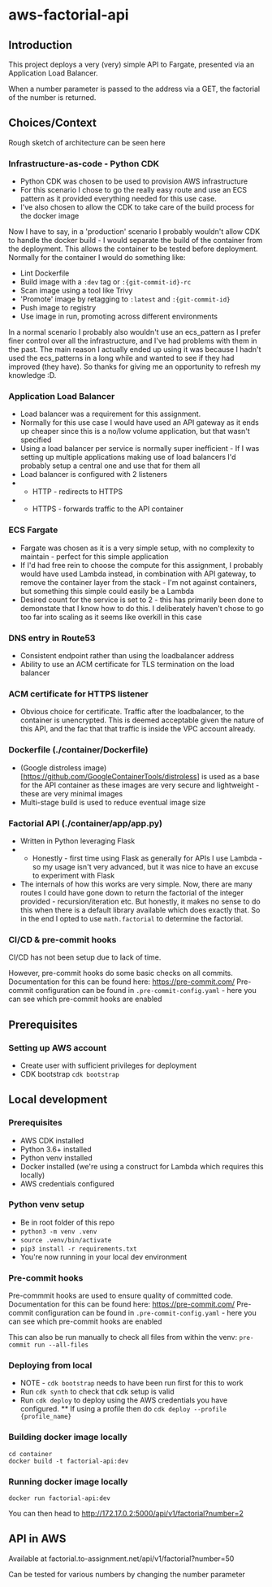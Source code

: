 # aws-factorial-api

## Introduction
This project deploys a very (very) simple API to Fargate, presented via an Application Load Balancer.

When a number parameter is passed to the address via a GET, the factorial of the number is returned.

## Choices/Context

Rough sketch of architecture can be seen here

### Infrastructure-as-code - Python CDK
* Python CDK was chosen to be used to provision AWS infrastructure
* For this scenario I chose to go the really easy route and use an ECS pattern as it provided everything needed for this use case.
* I've also chosen to allow the CDK to take care of the build process for the docker image

Now I have to say, in a 'production' scenario I probably wouldn't allow CDK to handle the docker build - I would separate the build of the container from the deployment. This allows the container to be tested before deployment. Normally for the container I would do something like:
* Lint Dockerfile
* Build image with a `:dev` tag or `:{git-commit-id}-rc`
* Scan image using a tool like Trivy
* 'Promote' image by retagging to `:latest` and `:{git-commit-id}`
* Push image to registry
* Use image in run, promoting across different environments

In a normal scenario I probably also wouldn't use an ecs_pattern as I prefer finer control over all the infrastructure, and I've had problems with them in the past. The main reason I actually ended up using it was because I hadn't used the ecs_patterns in a long while and wanted to see if they had improved (they have). So thanks for giving me an opportunity to refresh my knowledge :D.

### Application Load Balancer
* Load balancer was a requirement for this assignment.
* Normally for this use case I would have used an API gateway as it ends up cheaper since this is a no/low volume application, but that wasn't specified
* Using a load balancer per service is normally super inefficient - If I was setting up multiple applications making use of load balancers I'd probably setup a central one and use that for them all
* Load balancer is configured with 2 listeners
* * HTTP - redirects to HTTPS
* * HTTPS - forwards traffic to the API container

### ECS Fargate
* Fargate was chosen as it is a very simple setup, with no complexity to maintain - perfect for this simple application
* If I'd had free rein to choose the compute for this assignment, I probably would have used Lambda instead, in combination with API gateway, to remove the container layer from the stack - I'm not against containers, but something this simple could easily be a Lambda
* Desired count for the service is set to 2 - this has primarily been done to demonstate that I know how to do this. I deliberately haven't chose to go too far into scaling as it seems like overkill in this case

### DNS entry in Route53
* Consistent endpoint rather than using the loadbalancer address
* Ability to use an ACM certificate for TLS termination on the load balancer

### ACM certificate for HTTPS listener
* Obvious choice for certificate. Traffic after the loadbalancer, to the container is unencrypted. This is deemed acceptable given the nature of this API, and the fac that that traffic is inside the VPC account already.

### Dockerfile (./container/Dockerfile)
* (Google distroless image)[https://github.com/GoogleContainerTools/distroless] is used as a base for the API container as these images are very secure and lightweight - these are very minimal images
* Multi-stage build is used to reduce eventual image size

### Factorial API (./container/app/app.py)
* Written in Python leveraging Flask
* * Honestly - first time using Flask as generally for APIs I use Lambda - so my usage isn't very advanced, but it was nice to have an excuse to experiment with Flask
* The internals of how this works are very simple. Now, there are many routes I could have gone down to return the factorial of the integer provided - recursion/iteration etc. But honestly, it makes no sense to do this when there is a default library available which does exactly that. So in the end I opted to use `math.factorial` to determine the factorial.

### CI/CD & pre-commit hooks
CI/CD has not been setup due to lack of time.

However, pre-commit hooks do some basic checks on all commits. Documentation for this can be found here: https://pre-commit.com/
Pre-commit configuration can be found in `.pre-commit-config.yaml` - here you can see which pre-commit hooks are enabled

## Prerequisites
### Setting up AWS account
* Create user with sufficient privileges for deployment
* CDK bootstrap `cdk bootstrap`

## Local development
### Prerequisites
* AWS CDK installed
* Python 3.6+ installed
* Python venv installed
* Docker installed (we're using a construct for Lambda which requires this locally)
* AWS credentials configured

### Python venv setup
* Be in root folder of this repo
* `python3 -m venv .venv`
* `source .venv/bin/activate`
* `pip3 install -r requirements.txt`
* You're now running in your local dev environment

### Pre-commit hooks
Pre-commmit hooks are used to ensure quality of committed code. Documentation for this can be found here: https://pre-commit.com/
Pre-commit configuration can be found in `.pre-commit-config.yaml` - here you can see which pre-commit hooks are enabled

This can also be run manually to check all files from within the venv: `pre-commit run --all-files`

### Deploying from local
* NOTE - `cdk bootstrap` needs to have been run first for this to work
* Run `cdk synth` to check that cdk setup is valid
* Run `cdk deploy` to deploy using the AWS credentials you have configured.
** If using a profile then do `cdk deploy --profile {profile_name}`

### Building docker image locally
```
cd container
docker build -t factorial-api:dev
```

### Running docker image locally
```
docker run factorial-api:dev
```
You can then head to http://172.17.0.2:5000/api/v1/factorial?number=2

## API in AWS
Available at factorial.to-assignment.net/api/v1/factorial?number=50

Can be tested for various numbers by changing the number parameter
